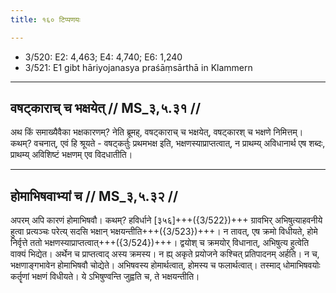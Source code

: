 ```yaml
---
title: १६० टिप्पणयः

---
```

- 3/520: E2: 4,463; E4: 4,740; E6: 1,240
- 3/521: E1 gibt hāriyojanasya praśāṃsārthā in Klammern

____________________________________________


## वषट्काराच् च भक्षयेत् // MS_३,५.३१ //

अथ किं समाख्यैवैका भक्षकारणम्? नेति ब्रूमह्, वषट्काराच् च भक्षयेत्, वषट्कारश् च भक्षणे निमित्तम्। कथम्? वचनात्, एवं हि श्रूयते - वषट्कर्तुः प्रथमभक्ष इति, भक्षणस्याप्राप्तत्वात्, न प्राथम्य् अविधानार्थ एष शब्दः, प्राथम्य् अविशिष्टं भक्षणम् एव विदधातीति।


____________________________________________


## होमाभिषवाभ्यां च // MS_३,५.३२ //

अपरम् अपि कारणं होमाभिषवौ। कथम्? हविर्धाने [३५६]+++({3/522})+++ ग्रावभिर् अभिषुत्याहवनीये हुत्वा प्रत्यञ्चः परेत्य् सदसि भक्षान् भक्षयन्तीति+++({3/523})+++। न तावत्, एष क्रमो विधीयते, होमे निर्वृत्ते ततो भक्षणस्याप्राप्तत्वात्+++({3/524})+++। द्वयोश् च क्रमयोर् विधानात्, अभिषुत्य हुत्वेति वाक्यं भिद्येत। अर्थेन च प्राप्तत्वाद् अस्य क्रमस्य। न ह्य् अकृते प्रयोजने कश्चित् प्रतिपादनम् अर्हति। न च, भक्षणाङ्गभावेन होमाभिषवौ चोद्येते। अभिषवस्य होमार्थत्वात्, होमस्य च फलार्थत्वात्। तस्माद् धोमाभिषवयोः कर्तॄणां भक्षणं विधीयते। ये ऽभिषुण्वन्ति जुह्वति च, ते भक्षयन्तीति।
